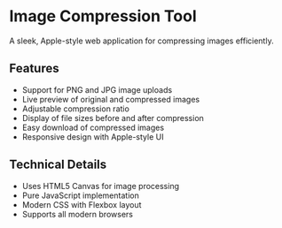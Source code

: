 # Image Compression Tool

A sleek, Apple-style web application for compressing images efficiently.

## Features
- Support for PNG and JPG image uploads
- Live preview of original and compressed images
- Adjustable compression ratio
- Display of file sizes before and after compression
- Easy download of compressed images
- Responsive design with Apple-style UI

## Technical Details
- Uses HTML5 Canvas for image processing
- Pure JavaScript implementation
- Modern CSS with Flexbox layout
- Supports all modern browsers 